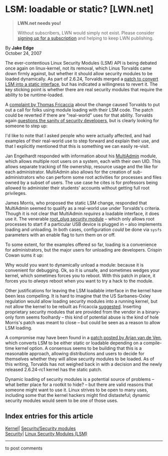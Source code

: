 # LSM: loadable or static? [LWN.net]

> **LWN.net needs you!**
> 
> Without subscribers, LWN would simply not exist. Please consider [signing up for a subscription](/Promo/nst-nag2/subscribe) and helping to keep LWN publishing. 

By **Jake Edge**  
October 24, 2007 

The ever-contentious Linux Security Modules (LSM) API is being debated once again on linux-kernel, not its removal, which Linus Torvalds came down firmly against, but whether it should allow security modules to be loaded dynamically. As part of 2.6.24, Torvalds merged a [patch to convert LSM into a static interface](http://lwn.net/Articles/239962/), but has indicated a willingness to revert it. The key sticking point is whether there are real security modules that require the ability to be runtime-loaded. 

A [complaint by Thomas Fricaccia](http://lwn.net/Articles/255640/) about the change caused Torvalds to put out a call for folks using module loading with their LSM code. The patch could be reverted if there are "real-world" uses for that ability. Torvalds again [questions the sanity of security developers](http://lwn.net/Articles/255641/), but is clearly looking for someone to step up: 

I'd like to note that I asked people who were actually affected, and had examples of their real-world use to step forward and explain their use, and that I explicitly mentioned that this is something we can easily re-visit. 

Jan Engelhardt responded with information about his [MultiAdmin](http://jengelh.hopto.org/p/multiadm/) module, which allows multiple root users on a system, each with their own UID. This allows separate tracking of file ownership, resource usage and the like for each administrator. MultiAdmin also allows for the creation of sub-administrators who can perform some root activities for processes and files owned by a subset of users. The use case he cites is for professors being allowed to administer their students' accounts without getting full root privileges. 

James Morris, who proposed the static LSM change, responded that MultiAdmin seemed to qualify as a real-world use under Torvalds's criteria. Though it is not clear that MultiAdmin _requires_ a loadable interface, it does use it. The venerable [root_plug security module](http://www.linuxjournal.com/article/6279) – which only allows root processes to start if a particular USB device is plugged in – also implements loading and unloading. In both cases, configuration _could_ be done via `sysfs` parameters with an enable flag to turn them on or off.

To some extent, for the examples offered so far, loading is a convenience for administrators, but the major users for unloading are developers. Crispin Cowan sums it up: 

Why would you want to dynamically unload a module: because it is convenient for debugging. Ok, so it is unsafe, and sometimes wedges your kernel, which sometimes forces you to reboot. With this patch in place, it forces you to *always* reboot when you want to try a hack to the module. 

Other justifications for leaving the LSM loadable interface in the kernel have been less compelling. It is hard to imagine that the US Sarbanes-Oxley regulation would allow loading security modules into a running kernel, but not allow the kernel to be rebuilt as Fricaccia [suggested](/Articles/255665/). Inserting proprietary security modules that are provided from the vendor in a binary-only form seems foolhardy – this kind of potential abuse is the kind of hole Morris's patch was meant to close – but could be seen as a reason to allow LSM loading. 

A compromise may have been found in a [patch posted by Arjan van de Ven](/Articles/255666/), which converts LSM to be either static or loadable depending on a compile-time kernel option. A consensus seems to be building that this is a reasonable approach, allowing distributions and users to decide for themselves whether they will allow security modules to be loaded. As of this writing, Torvalds has not weighed back in with a decision and the newly released 2.6.24-rc1 kernel has the static patch. 

Dynamic loading of security modules is a potential source of problems – what better place for a rootkit to hide? – but there are valid reasons that someone might want to use it. Linux strives to be open to many uses, including some that the kernel hackers might find distasteful; dynamic security modules would seem to be one of those uses. 

  
Index entries for this article  
---  
[Kernel](/Kernel/Index)| [Security/Security modules](/Kernel/Index#Security-Security_modules)  
[Security](/Security/Index/)| [Linux Security Modules (LSM)](/Security/Index/#Linux_Security_Modules_LSM)  
  


* * *

to post comments 
